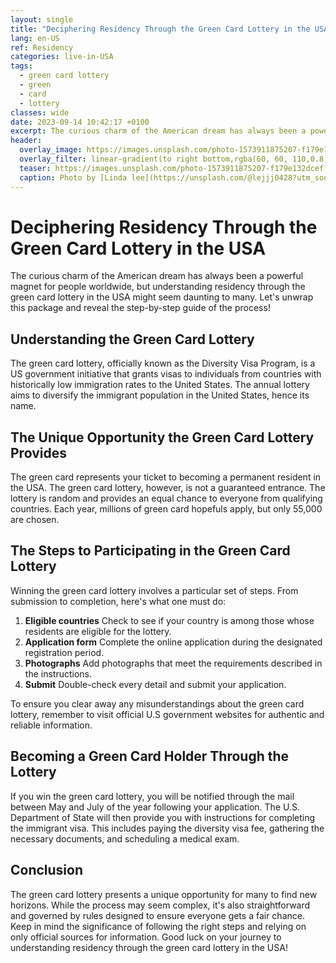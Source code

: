```yaml
---
layout: single
title: "Deciphering Residency Through the Green Card Lottery in the USA"
lang: en-US
ref: Residency
categories: live-in-USA
tags:
  - green card lottery
  - green
  - card
  - lottery
classes: wide
date: 2023-09-14 10:42:17 +0100
excerpt: The curious charm of the American dream has always been a powerful magnet for people worldwide, but understanding residency through the green card lottery in the USA might seem daunting to many.
header:
  overlay_image: https://images.unsplash.com/photo-1573911875207-f179e132dcef?crop=entropy&cs=tinysrgb&fit=max&fm=jpg&ixid=M3w0Nzk0ODB8MHwxfHNlYXJjaHwxMHx8Z3JlZW4lMjBjYXJkJTIwbG90dGVyeSUyQyUyMGdyZWVuJTJDJTIwY2FyZCUyQyUyMGxvdHRlcnl8ZW58MHwwfHx8MTY5NDY4NDUzN3ww&ixlib=rb-4.0.3&q=80&w=1080
  overlay_filter: linear-gradient(to right bottom,rgba(60, 60, 110,0.8), rgba(178, 34, 52, 0.5))
  teaser: https://images.unsplash.com/photo-1573911875207-f179e132dcef?crop=entropy&cs=tinysrgb&fit=max&fm=jpg&ixid=M3w0Nzk0ODB8MHwxfHNlYXJjaHwxMHx8Z3JlZW4lMjBjYXJkJTIwbG90dGVyeSUyQyUyMGdyZWVuJTJDJTIwY2FyZCUyQyUyMGxvdHRlcnl8ZW58MHwwfHx8MTY5NDY4NDUzN3ww&ixlib=rb-4.0.3&q=80&w=400
  caption: Photo by [Linda lee](https://unsplash.com/@lejjj0428?utm_source=wenospeakamericano&utm_medium=referral) on [Unsplash](https://unsplash.com/?utm_source=wenospeakamericano&utm_medium=referral)
---
```

  
  # Deciphering Residency Through the Green Card Lottery in the USA

The curious charm of the American dream has always been a powerful magnet for people worldwide, but understanding residency through the green card lottery in the USA might seem daunting to many. Let's unwrap this package and reveal the step-by-step guide of the process!

## Understanding the Green Card Lottery

The green card lottery, officially known as the Diversity Visa Program, is a US government initiative that grants visas to individuals from countries with historically low immigration rates to the United States. The annual lottery aims to diversify the immigrant population in the United States, hence its name. 

## The Unique Opportunity the Green Card Lottery Provides

The green card represents your ticket to becoming a permanent resident in the USA. The green card lottery, however, is not a guaranteed entrance. The lottery is random and provides an equal chance to everyone from qualifying countries. Each year, millions of green card hopefuls apply, but only 55,000 are chosen.

## The Steps to Participating in the Green Card Lottery

Winning the green card lottery involves a particular set of steps. From submission to completion, here's what one must do:

1. **Eligible countries** Check to see if your country is among those whose residents are eligible for the lottery.
2. **Application form** Complete the online application during the designated registration period.
3. **Photographs** Add photographs that meet the requirements described in the instructions.
4. **Submit** Double-check every detail and submit your application.

To ensure you clear away any misunderstandings about the green card lottery, remember to visit official U.S government websites for authentic and reliable information.

## Becoming a Green Card Holder Through the Lottery

If you win the green card lottery, you will be notified through the mail between May and July of the year following your application. The U.S. Department of State will then provide you with instructions for completing the immigrant visa. This includes paying the diversity visa fee, gathering the necessary documents, and scheduling a medical exam.

## Conclusion

The green card lottery presents a unique opportunity for many to find new horizons. While the process may seem complex, it's also straightforward and governed by rules designed to ensure everyone gets a fair chance. Keep in mind the significance of following the right steps and relying on only official sources for information. Good luck on your journey to understanding residency through the green card lottery in the USA!